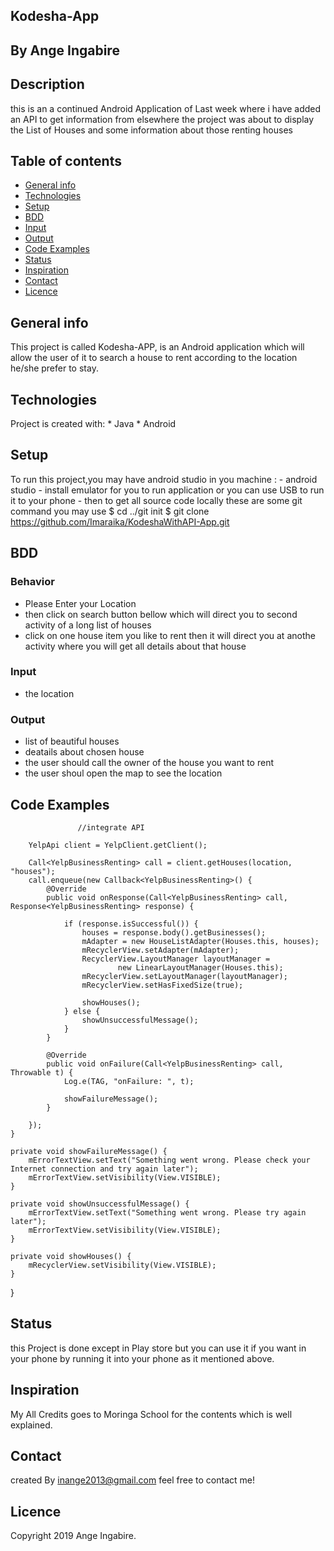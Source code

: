 ## Kodesha-App
## By Ange Ingabire
## Description 
   this is an a continued Android Application of Last week where i have added an API to get information from elsewhere
   the project was about to display the List of Houses and some information about those renting houses
## Table of contents
* [General info](#generalinfo)
* [Technologies](#technologies)
* [Setup](#setup)
* [BDD](#dbb)
* [Input](#input)
* [Output](#output)
* [Code Examples](#codeexamples)
* [Status](#status)
* [Inspiration](#inspiration)
* [Contact](#contact)
* [Licence](#licence)


## General info
   This project is called Kodesha-APP, is an Android application which will allow the user of it to search a house to rent      according to the location he/she prefer to stay. 
	
## Technologies
  Project is created with:
     * Java 
     * Android
	
## Setup
   To run this project,you may have android studio in you machine :
      - android studio 
      - install emulator for you to run application or you can use USB to run it to your phone 
      - then to get all source code locally these are some git command you may use
   $ cd ../git init 
   $ git clone https://github.com/Imaraika/KodeshaWithAPI-App.git
   
## BDD
### Behavior
- Please Enter your Location 
- then click on search button bellow which will direct you to second activity of a long list of houses
- click on one house item you like to rent then it will direct you at anothe activity where you will get
  all details about that house
  
### Input
- the location

### Output
- list of beautiful houses
- deatails about chosen house
- the user should call the owner of the house you want to rent 
- the user shoul open the map to see the location 

## Code Examples

                   //integrate API

        YelpApi client = YelpClient.getClient();

        Call<YelpBusinessRenting> call = client.getHouses(location, "houses");
        call.enqueue(new Callback<YelpBusinessRenting>() {
            @Override
            public void onResponse(Call<YelpBusinessRenting> call, Response<YelpBusinessRenting> response) {

                if (response.isSuccessful()) {
                    houses = response.body().getBusinesses();
                    mAdapter = new HouseListAdapter(Houses.this, houses);
                    mRecyclerView.setAdapter(mAdapter);
                    RecyclerView.LayoutManager layoutManager =
                            new LinearLayoutManager(Houses.this);
                    mRecyclerView.setLayoutManager(layoutManager);
                    mRecyclerView.setHasFixedSize(true);

                    showHouses();
                } else {
                    showUnsuccessfulMessage();
                }
            }

            @Override
            public void onFailure(Call<YelpBusinessRenting> call, Throwable t) {
                Log.e(TAG, "onFailure: ", t);

                showFailureMessage();
            }

        });
    }

    private void showFailureMessage() {
        mErrorTextView.setText("Something went wrong. Please check your Internet connection and try again later");
        mErrorTextView.setVisibility(View.VISIBLE);
    }

    private void showUnsuccessfulMessage() {
        mErrorTextView.setText("Something went wrong. Please try again later");
        mErrorTextView.setVisibility(View.VISIBLE);
    }

    private void showHouses() {
        mRecyclerView.setVisibility(View.VISIBLE);
    }
}

## Status
this Project is done except in Play store but you can use it if you want in your phone by running it into your phone as  it mentioned above.

## Inspiration
My All Credits goes to Moringa School for the contents which is well explained.

## Contact
created By inange2013@gmail.com feel free to contact me!

## Licence
Copyright 2019 Ange Ingabire.



